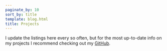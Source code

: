 ```yaml
---
paginate_by: 10
sort_by: title
template: blog.html
title: Projects
---
```


I update the listings here every so often, but for the most up-to-date info on
my projects I recommend checking out my [GitHub][github].

<!-- Reference-style links -->
[github]: https://github.com/kaplanz
